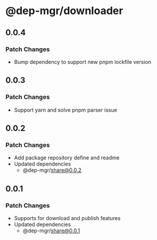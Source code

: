# @dep-mgr/downloader

## 0.0.4

### Patch Changes

- Bump dependency to support new pnpm lockfile version

## 0.0.3

### Patch Changes

- Support yarn and solve pnpm parser issue

## 0.0.2

### Patch Changes

- Add package repository define and readme
- Updated dependencies
  - @dep-mgr/share@0.0.2

## 0.0.1

### Patch Changes

- Supports for download and publish features
- Updated dependencies
  - @dep-mgr/share@0.0.1
